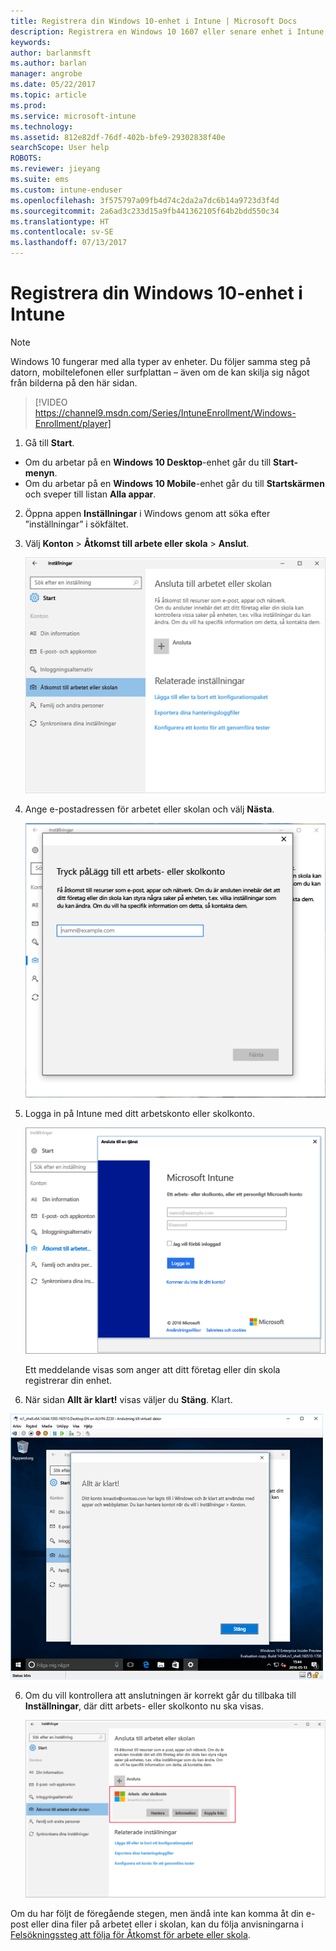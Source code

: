 ```yaml
---
title: Registrera din Windows 10-enhet i Intune | Microsoft Docs
description: Registrera en Windows 10 1607 eller senare enhet i Intune
keywords: 
author: barlanmsft
ms.author: barlan
manager: angrobe
ms.date: 05/22/2017
ms.topic: article
ms.prod: 
ms.service: microsoft-intune
ms.technology: 
ms.assetid: 812e82df-76df-402b-bfe9-29302838f40e
searchScope: User help
ROBOTS: 
ms.reviewer: jieyang
ms.suite: ems
ms.custom: intune-enduser
ms.openlocfilehash: 3f575797a09fb4d74c2da2a7dc6b14a9723d3f4d
ms.sourcegitcommit: 2a6ad3c233d15a9fb441362105f64b2bdd550c34
ms.translationtype: HT
ms.contentlocale: sv-SE
ms.lasthandoff: 07/13/2017
---
```

# Registrera din Windows 10-enhet i Intune
<a id="enroll-your-windows-10-device-in-intune" class="xliff"></a>

> [!NOTE]
> Windows 10 fungerar med alla typer av enheter. Du följer samma steg på datorn, mobiltelefonen eller surfplattan – även om de kan skilja sig något från bilderna på den här sidan.

> [!VIDEO https://channel9.msdn.com/Series/IntuneEnrollment/Windows-Enrollment/player]

1. Gå till **Start**.

  - Om du arbetar på en **Windows 10 Desktop**-enhet går du till **Start-menyn**.
  - Om du arbetar på en **Windows 10 Mobile**-enhet går du till **Startskärmen** och sveper till listan **Alla appar**.

2.  Öppna appen **Inställningar** i Windows genom att söka efter ”inställningar” i sökfältet.

3. Välj **Konton** > **Åtkomst till arbete eller skola** > **Anslut**.

    ![Välj kontot för arbete eller skola](./media/w10-enroll-rs1-connect-to-work-or-school.png)

3.  Ange e-postadressen för arbetet eller skolan och välj **Nästa**.

    ![Ange ditt arbetskonto eller skolkonto](./media/w10-enroll-rs1-set-up-work-or-school-account.png)

4. Logga in på Intune med ditt arbetskonto eller skolkonto.

    ![Lägg till ett arbetsplats- eller skolkonto](./media/w10-enroll-rs1-enter-your-credentials.png)

    Ett meddelande visas som anger att ditt företag eller din skola registrerar din enhet.

5. När sidan **Allt är klart!** visas väljer du **Stäng**. Klart.

  ![Välj Stäng på sidan Allt är klart! skärmen](./media/w10-enroll-rs1-youre-all-set.png)

6. Om du vill kontrollera att anslutningen är korrekt går du tillbaka till **Inställningar**, där ditt arbets- eller skolkonto nu ska visas.

    ![Verifiera att anslutningen är korrekt konfigurerad](./media/w10-enroll-rs1-validate-successful-enrollment.png)

Om du har följt de föregående stegen, men ändå inte kan komma åt din e-post eller dina filer på arbetet eller i skolan, kan du följa anvisningarna i [Felsökningssteg att följa för Åtkomst för arbete eller skola](troubleshoot-your-windows-10-device-windows.md#troubleshooting-steps-to-follow-if-you-see-access-work-or-school).
